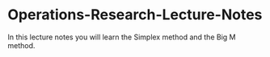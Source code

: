 # Operations-Research-Lecture-Notes
In this lecture notes you will learn the Simplex method and the Big M method.
